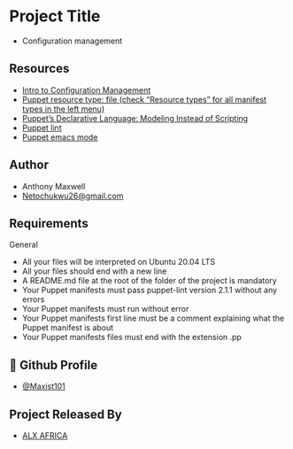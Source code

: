 
# Project Title
- Configuration management
## Resources

 - [Intro to Configuration Management](https://intranet.alxswe.com/rltoken/GL30hu-aRcKzPOvK8JO-Bg)
  - [Puppet resource type: file (check “Resource types” for all manifest types in the left menu)](https://intranet.alxswe.com/rltoken/WON0M4DNRabf88KAG_pDUA)
  - [Puppet’s Declarative Language: Modeling Instead of Scripting](https://intranet.alxswe.com/rltoken/0V2fBdafkfKPMxA1umea3Q)
  - [Puppet lint](https://intranet.alxswe.com/rltoken/CRUMeEMdcX-UtbWsUM9xLQ)
  - [Puppet emacs mode](https://intranet.alxswe.com/rltoken/MzHXCntAkPzOqMnI6_rpWQ)
## Author

- Anthony Maxwell
- Netochukwu26@gmail.com


## Requirements

General

- All your files will be interpreted on Ubuntu 20.04 LTS
- All your files should end with a new line
- A README.md file at the root of the folder of the project is mandatory
- Your Puppet manifests must pass puppet-lint version 2.1.1 without any errors
- Your Puppet manifests must run without error
- Your Puppet manifests first line must be a comment explaining what the Puppet manifest is about
- Your Puppet manifests files must end with the extension .pp

## 🔗 Github Profile
- [@Maxist101](https://github.com/Maxist101)


## Project Released By

- [ALX AFRICA](https://www.alxafrica.com/)
